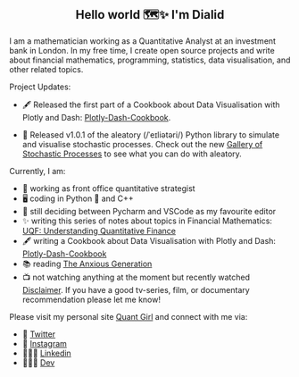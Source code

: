 
<h2 align="center">Hello world 🗺️✨ I'm Dialid </h2>

I am a mathematician working as a Quantitative Analyst at an investment bank in London. In my free time, I create open source projects and write about financial mathematics, programming, statistics, data visualisation, and other related topics.

Project Updates:

- 🖋️ Released the first part of a Cookbook about Data Visualisation with Plotly and Dash: [Plotly-Dash-Cookbook](https://quantgirluk.github.io/Plotly-Dash-Cookbook/intro.html).

- 🚀 Released v1.0.1 of the aleatory (/ˈeɪliətəri/) Python library to simulate and visualise stochastic processes. Check out the new [Gallery of Stochastic Processes](https://aleatory.readthedocs.io/en/latest/auto_examples/index.html) to see what you can do with aleatory.


Currently, I am:

- 🔭 working as front office quantitative strategist
- 🖥 coding in Python 🐍 and C++
- 🧰 still deciding between Pycharm and VSCode as my favourite editor
- ✨ writing this series of notes about topics in Financial Mathematics: [UQF: Understanding Quantitative Finance](https://quantgirluk.github.io/Understanding-Quantitative-Finance/intro.html)
- 🖋️ writing a Cookbook about Data Visualisation with Plotly and Dash: [Plotly-Dash-Cookbook](https://quantgirluk.github.io/Plotly-Dash-Cookbook/intro.html)
- 📚 reading
  [The Anxious Generation](https://www.penguin.co.uk/books/456971/the-anxious-generation-by-haidt-jonathan/9781802063271)
- 📺 not watching anything at the moment but recently watched [Disclaimer](https://www.rottentomatoes.com/tv/disclaimer/s01). If you have a good tv-series, film, or documentary recommendation please let me know!


Please visit my personal site [Quant Girl](https://quantgirl.blog/) and connect with me via:

- 🦜 [Twitter](https://twitter.com/Quant_Girl)
- 📸 [Instagram](https://www.instagram.com/quant_girl/)
- 👩🏽‍💼 [Linkedin](https://www.linkedin.com/in/dialidsantiago/)
- 👩🏽‍💻 [Dev](https://dev.to/quantgirluk)



<!--
**quantgirluk/quantgirluk** is a ✨ _special_ ✨ repository because its `README.md` (this file) appears on your GitHub profile.


